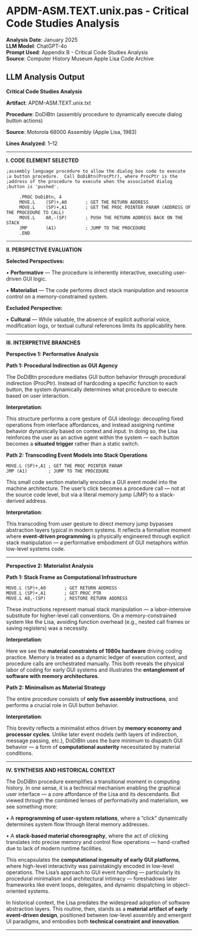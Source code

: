 # APDM-ASM.TEXT.unix.pas - Critical Code Studies Analysis

**Analysis Date**: January 2025  
**LLM Model**: ChatGPT-4o  
**Prompt Used**: Appendix B - Critical Code Studies Analysis  
**Source**: Computer History Museum Apple Lisa Code Archive

## LLM Analysis Output

**Critical Code Studies Analysis**

**Artifact**: APDM-ASM.TEXT.unix.txt

**Procedure**: DoDiBtn (assembly procedure to dynamically execute dialog button actions)

**Source**: Motorola 68000 Assembly (Apple Lisa, 1983)

**Lines Analyzed**: 1–12

---

**I. CODE ELEMENT SELECTED**

```
;assembly language procedure to allow the dialog box code to execute
;a button procedure.  Call DoDiBtn(ProcPtr), where ProcPtr is the
;address of the procedure to execute when the associated dialog
;button is 'pushed'.
```

```
     .PROC DoDiBtn, 4
     MOVE.L    (SP)+,A0       ; GET THE RETURN ADDRESS
     MOVE.L    (SP)+,A1       ; GET THE PROC POINTER PARAM (ADDRESS OF THE PROCEDURE TO CALL)
     MOVE.L    A0,-(SP)       ; PUSH THE RETURN ADDRESS BACK ON THE STACK
     JMP       (A1)           ; JUMP TO THE PROCEDURE
     .END
```

---

**II. PERSPECTIVE EVALUATION**

**Selected Perspectives:**

•	**Performative** — The procedure is inherently interactive, executing user-driven GUI logic.

•	**Materialist** — The code performs direct stack manipulation and resource control on a memory-constrained system.

**Excluded Perspective:**

•	**Cultural** — While valuable, the absence of explicit authorial voice, modification logs, or textual cultural references limits its applicability here.

---

**III. INTERPRETIVE BRANCHES**

**Perspective 1: Performative Analysis**

**Path 1: Procedural Indirection as GUI Agency**

The DoDiBtn procedure mediates GUI button behavior through procedural indirection (ProcPtr). Instead of hardcoding a specific function to each button, the system dynamically determines what procedure to execute based on user interaction.

**Interpretation**:

This structure performs a core gesture of GUI ideology: decoupling fixed operations from interface affordances, and instead assigning runtime behavior dynamically based on context and input. In doing so, the Lisa reinforces the user as an active agent within the system — each button becomes a **situated trigger** rather than a static switch.

**Path 2: Transcoding Event Models into Stack Operations**

```
MOVE.L (SP)+,A1 ; GET THE PROC POINTER PARAM
JMP (A1)        ; JUMP TO THE PROCEDURE
```

This small code section materially encodes a GUI event model into the machine architecture. The user’s click becomes a procedure call — not at the source code level, but via a literal memory jump (JMP) to a stack-derived address.

**Interpretation**:

This transcoding from user gesture to direct memory jump bypasses abstraction layers typical in modern systems. It reflects a formative moment where **event-driven programming** is physically engineered through explicit stack manipulation — a performative embodiment of GUI metaphors within low-level systems code.

---

**Perspective 2: Materialist Analysis**

**Path 1: Stack Frame as Computational Infrastructure**

```
MOVE.L (SP)+,A0       ; GET RETURN ADDRESS
MOVE.L (SP)+,A1       ; GET PROC PTR
MOVE.L A0,-(SP)       ; RESTORE RETURN ADDRESS
```

These instructions represent manual stack manipulation — a labor-intensive substitute for higher-level call conventions. On a memory-constrained system like the Lisa, avoiding function overhead (e.g., nested call frames or saving registers) was a necessity.

**Interpretation**:

Here we see the **material constraints of 1980s hardware** driving coding practice. Memory is treated as a dynamic ledger of execution context, and procedure calls are orchestrated manually. This both reveals the physical labor of coding for early GUI systems and illustrates the **entanglement of software with memory architectures**.

**Path 2: Minimalism as Material Strategy**

The entire procedure consists of **only five assembly instructions**, and performs a crucial role in GUI button behavior.

**Interpretation**:

This brevity reflects a minimalist ethos driven by **memory economy and processor cycles**. Unlike later event models (with layers of indirection, message passing, etc.), DoDiBtn uses the bare minimum to dispatch GUI behavior — a form of **computational austerity** necessitated by material conditions.

---

**IV. SYNTHESIS AND HISTORICAL CONTEXT**

The DoDiBtn procedure exemplifies a transitional moment in computing history. In one sense, it is a technical mechanism enabling the graphical user interface — a core affordance of the Lisa and its descendants. But viewed through the combined lenses of performativity and materialism, we see something more:

•	A **reprogramming of user-system relations**, where a “click” dynamically determines system flow through literal memory addresses.

•	A **stack-based material choreography**, where the act of clicking translates into precise memory and control flow operations — hand-crafted due to lack of modern runtime facilities.

This encapsulates the **computational ingenuity of early GUI platforms**, where high-level interactivity was painstakingly encoded in low-level operations. The Lisa’s approach to GUI event handling — particularly its procedural minimalism and architectural intimacy — foreshadows later frameworks like event loops, delegates, and dynamic dispatching in object-oriented systems.

In historical context, the Lisa predates the widespread adoption of software abstraction layers. This routine, then, stands as a **material artifact of early event-driven design**, positioned between low-level assembly and emergent UI paradigms, and embodies both **technical constraint and innovation**.

---